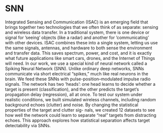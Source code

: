 # SNN

Integrated Sensing and Communication (ISAC) is an emerging field that brings together two technologies that we often think of as separate: sensing and wireless data transfer. In a traditional system, there is one device or signal for ’seeing’ objects (like a radar) and another for ’communicating’ with other devices. ISAC combines these into a single system, letting us use the same signals, antennas, and hardware to both sense the environment and transfer data. This saves spectrum, power, and cost, and it is exactly what future applications like smart cars, drones, and the Internet of Things will need. In our work, we use a special kind of neural network called a Spiking Neural Network (SNN). Unlike ordinary deep networks, SNNs communicate via short electrical “spikes,” much like real neurons in the brain. We feed these SNNs with pulse-position–modulated impulse radio signals. The network has two ’heads’: one head learns to decide whether a target is present (classification), and the other predicts the target’s propagation delay (regression), all at once. To test our system under realistic conditions, we built simulated wireless channels, including random background echoes (clutter) and noise. By changing the statistical properties of the target and clutter sig- nals, we created 12 datasets to see how well the network could learn to separate “real” targets from distracting echoes. This approach explores how statistical separation affects target detectability via SNNs.
